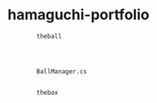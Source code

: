 # hamaguchi-portfolio



            theball
          



            BallManager.cs
          

            thebox
          
